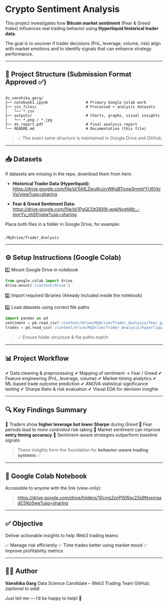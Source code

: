 
# Crypto Sentiment Analysis

This project investigates how **Bitcoin market sentiment** (Fear & Greed Index) influences real trading behavior using **Hyperliquid historical trader data**.

The goal is to uncover if trader decisions (PnL, leverage, volume, risk) align with market emotions and to identify signals that can enhance strategy performance.

---

## 📂 Project Structure (Submission Format Approved ✅)

```

ds_vanshika_garg/
├── notebook1.ipynb                 # Primary Google Colab work
├── csv_files/                      # Processed + analysis datasets
│   └── *.csv
├── outputs/                        # Charts, graphs, visual insights
│   └── *.png / *.jpg
├── ds_report.pdf                   # Final analysis report
└── README.md                       # Documentation (this file)

```

> ✅ The exact same structure is maintained in Google Drive and GitHub.

---

## 📥 Datasets

If datasets are missing in the repo, download them from here:

- **Historical Trader Data (Hyperliquid):**  
  https://drive.google.com/file/d/1IAfLZwu6rJzyWKgBToqwSmmVYU6VbjVs/view?usp=sharing

- **Fear & Greed Sentiment Data:**  
  https://drive.google.com/file/d/1PgQC0tO8XN-wqkNyghWc_-mnrYv_nhSf/view?usp=sharing

Place both files in a folder in Google Drive, for example:

```

/MyDrive/Trader_Analysis

````

---

## ⚙️ Setup Instructions (Google Colab)

1️⃣ Mount Google Drive in notebook  
```python
from google.colab import drive
drive.mount('/content/drive')
````

2️⃣ Import required libraries
(Already included inside the notebook)

3️⃣ Load datasets using correct file paths

```python
import pandas as pd
sentiment = pd.read_csv('/content/drive/MyDrive/Trader_Analysis/fear_greed.csv')
trades = pd.read_csv('/content/drive/MyDrive/Trader_Analysis/hyperliquid_trades.csv')
```

> ✅ Ensure folder structure & file paths match

---

## 📊 Project Workflow

✔ Data cleaning & preprocessing
✔ Mapping of sentiment → Fear / Greed
✔ Feature engineering (PnL, leverage, volume)
✔ Market-timing analytics
✔ ML-based trade outcome prediction
✔ ANOVA statistical significance testing
✔ Sharpe Ratio & risk evaluation
✔ Visual EDA for decision insights

---

## 🔍 Key Findings Summary

📌 Traders show **higher leverage but lower Sharpe** during *Greed*
📌 Fear periods lead to *more controlled* risk taking
📌 Market sentiment can improve **entry timing accuracy**
📌 Sentiment-aware strategies outperform baseline signals

> These insights form the foundation for **behavior-aware trading systems** ✅

---

## 📌 Google Colab Notebook

Accessible to anyone with the link (view-only):

> https://drive.google.com/drive/folders/10cnjs2znPlSWsc23s9NysmsadC5Ko5we?usp=sharing

---

## ✅ Objective

Deliver actionable insights to help Web3 trading teams:

✅ Manage risk efficiently
✅ Time trades better using market mood
✅ Improve profitability metrics

---

## 🧑‍💻 Author

**Vanshika Garg**
Data Science Candidate – Web3 Trading Team
GitHub: *(optional to add)*




Just tell me — I’d be happy to help! 🚀
```
